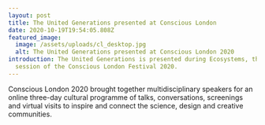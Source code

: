 ```yaml
---
layout: post
title: The United Generations presented at Conscious London
date: 2020-10-19T19:54:05.808Z
featured_image:
  image: /assets/uploads/cl_desktop.jpg
  alt: The United Generations presented at Conscious London 2020
introduction: The United Generations is presented during Ecosystems, the third
  session of the Conscious London Festival 2020.
---
```

Conscious London 2020 brought together multidisciplinary speakers for an online three-day cultural programme of talks, conversations, screenings and virtual visits to inspire and connect the science, design and creative communities.